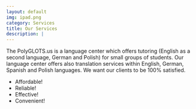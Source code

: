 ```yaml
---
layout: default
img: ipad.png
category: Services
title: Our Services
description: |
---
```

The PolyGLOTS.us is a language center which offers tutoring (English as a second language, German and Polish) for small groups of students. Our language center offers also translation services within English, German, Spanish and Polish languages. We want our clients to be 100% satisfied. 
- Affordable!
- Reliable!
- Effective!
- Convenient!